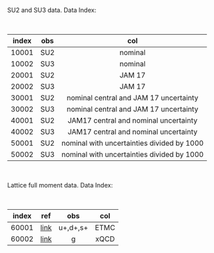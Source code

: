 SU2 and SU3 data.  Data Index:

<br>

| index |  obs      | col      |
| :--:  |  :--:     | :--:     |
| 10001 |  SU2      | nominal  |
| 10002 |  SU3      | nominal  |
| 20001 |  SU2      | JAM 17   |
| 20002 |  SU3      | JAM 17   |
| 30001 |  SU2      | nominal central and JAM 17 uncertainty     |
| 30002 |  SU3      | nominal central and JAM 17 uncertainty     |
| 40001 |  SU2      | JAM17 central and nominal uncertainty      |
| 40002 |  SU3      | JAM17 central and nominal uncertainty      |
| 50001 |  SU2      | nominal with uncertainties divided by 1000 |
| 50002 |  SU3      | nominal with uncertainties divided by 1000 |

<br>

Lattice full moment data.  Data Index:

<br>

| index | ref               | obs      | col      |
| :--:  | :--:              | :--:     | :--:     |
| 60001 | [link][ref60001]  | u+,d+,s+ | ETMC     |
| 60002 | [link][ref60002]  | g        | xQCD     |


[ref60001]: https://inspirehep.net/literature/1787020
[ref60002]: https://inspirehep.net/literature/1487442
